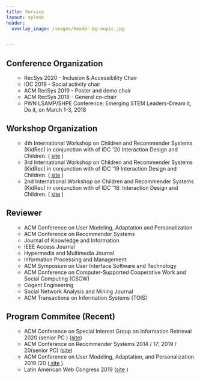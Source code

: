 ```yaml
---
title: Service
layout: splash
header:
  overlay_image: /images/header-bg-nopic.jpg


---
```



<h2>Conference Organization</h2>
<ul>
<ul>
<li>RecSys 2020 - Inclusion & Accessibility Chair</li>
<li>IDC 2019 - Social activity chair</li>
<li>ACM RecSys 2019 - Poster and demo chair</li>
<li>ACM RecSys 2018 - General co-chair</li>
<li>PWN LSAMP/SHPE Conference: Emerging STEM Leaders-Dream it, Do it, on March 1-3, 2018</li>
</ul>
</ul>

<h2>Workshop Organization</h2>
<ul>
<ul>
<li>4th International Workshop on Children and Recommender Systems (KidRec) in conjunction with of IDC '20 Interaction Design and Children. ( <a href ="https://kidrec.github.io/">site</a> )</li>   
<li>3rd International Workshop on Children and Recommender Systems (KidRec) in conjunction with of IDC '19 Interaction Design and Children. ( <a href = "https://kidrec.github.io/2019/">site</a> )</li>
<li>2nd International Workshop on Children and Recommender Systems (KidRec) in conjunction with of IDC '18: Interaction Design and Children. ( <a href="https://kidrec.github.io/2018/">site</a> ) </li>
</ul>
</ul>

<h2>Reviewer</h2>
<ul>
<ul>
<li>ACM Conference on User Modeling, Adaptation and Personalization</li>
<li>ACM Conference on Recommender Systems</li>
<li>Journal of Knowledge and Information</li>
<li>IEEE Access Journal</li>
<li>Hypermedia and Multimedia Journal</li>
<li>Information Processing and Management</li>
<li>ACM Symposium on User Interface Software and Technology</li>
<li>ACM Conference on Computer-Supported Cooperative Work and Social Computing (CSCW)</li>
<li>Cogent Engineering</li>
<li>Social Network Analysis and Mining Journal</li>
<li>ACM Transactions on Information Systems (TOIS)</li>
</ul>
</ul>

<h2>Program Commitee (Recent)</h2>
<ul>
<ul>
    <li>ACM Conference on Special Interest Group on Information Retrieval 2020 (senior PC ) (<a href="https://sigir.org/sigir2020/">site</a>)</li>
    <li>ACM Conference on Recommender Systems 2014 / 17; 2019 / 20(senior PC) (<a href="https://recsys.acm.org/recsys19/">site</a>)</li>
    <li> ACM Conference on User Modeling, Adaptation, and Personalization 2019 /20 (<a href="http://www.cyprusconferences.org/umap2019/"> site</a> ).</li>
    <li>Latin American Web Congress 2019 (<a href="http://laweb2019.icomp.ufam.edu.br/">site</a> )</li>
</ul>
</ul>

